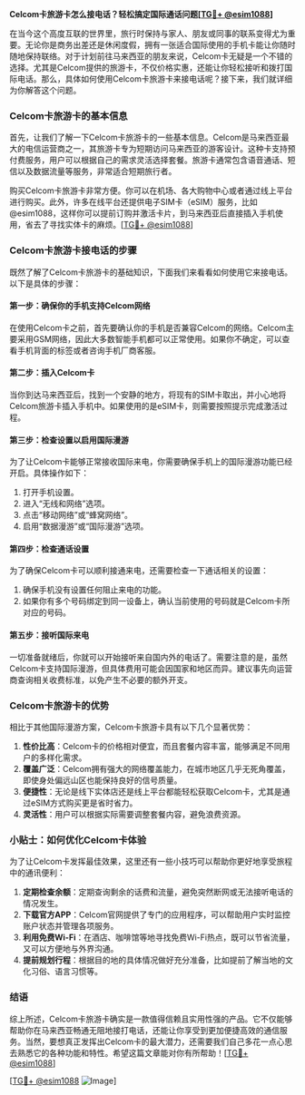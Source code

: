 **Celcom卡旅游卡怎么接电话？轻松搞定国际通话问题[[TG💪+ @esim1088](https://t.me/s/esim1088)]**

在当今这个高度互联的世界里，旅行时保持与家人、朋友或同事的联系变得尤为重要。无论你是商务出差还是休闲度假，拥有一张适合国际使用的手机卡能让你随时随地保持联络。对于计划前往马来西亚的朋友来说，Celcom卡无疑是一个不错的选择。尤其是Celcom提供的旅游卡，不仅价格实惠，还能让你轻松接听和拨打国际电话。那么，具体如何使用Celcom卡旅游卡来接电话呢？接下来，我们就详细为你解答这个问题。

### Celcom卡旅游卡的基本信息

首先，让我们了解一下Celcom卡旅游卡的一些基本信息。Celcom是马来西亚最大的电信运营商之一，其旅游卡专为短期访问马来西亚的游客设计。这种卡支持预付费服务，用户可以根据自己的需求灵活选择套餐。旅游卡通常包含语音通话、短信以及数据流量等服务，非常适合短期旅行者。

购买Celcom卡旅游卡非常方便。你可以在机场、各大购物中心或者通过线上平台进行购买。此外，许多在线平台还提供电子SIM卡（eSIM）服务，比如@esim1088，这样你可以提前订购并激活卡片，到马来西亚后直接插入手机使用，省去了寻找实体卡的麻烦。[[TG💪+ @esim1088](https://t.me/s/esim1088)]

### Celcom卡旅游卡接电话的步骤

既然了解了Celcom卡旅游卡的基础知识，下面我们来看看如何使用它来接电话。以下是具体的步骤：

#### 第一步：确保你的手机支持Celcom网络

在使用Celcom卡之前，首先要确认你的手机是否兼容Celcom的网络。Celcom主要采用GSM网络，因此大多数智能手机都可以正常使用。如果你不确定，可以查看手机背面的标签或者咨询手机厂商客服。

#### 第二步：插入Celcom卡

当你到达马来西亚后，找到一个安静的地方，将现有的SIM卡取出，并小心地将Celcom旅游卡插入手机中。如果使用的是eSIM卡，则需要按照提示完成激活过程。

#### 第三步：检查设置以启用国际漫游

为了让Celcom卡能够正常接收国际来电，你需要确保手机上的国际漫游功能已经开启。具体操作如下：
1. 打开手机设置。
2. 进入“无线和网络”选项。
3. 点击“移动网络”或“蜂窝网络”。
4. 启用“数据漫游”或“国际漫游”选项。

#### 第四步：检查通话设置

为了确保Celcom卡可以顺利接通来电，还需要检查一下通话相关的设置：
1. 确保手机没有设置任何阻止来电的功能。
2. 如果你有多个号码绑定到同一设备上，确认当前使用的号码就是Celcom卡所对应的号码。

#### 第五步：接听国际来电

一切准备就绪后，你就可以开始接听来自国内外的电话了。需要注意的是，虽然Celcom卡支持国际漫游，但具体费用可能会因国家和地区而异。建议事先向运营商查询相关收费标准，以免产生不必要的额外开支。

### Celcom卡旅游卡的优势

相比于其他国际漫游方案，Celcom卡旅游卡具有以下几个显著优势：

1. **性价比高**：Celcom卡的价格相对便宜，而且套餐内容丰富，能够满足不同用户的多样化需求。
2. **覆盖广泛**：Celcom拥有强大的网络覆盖能力，在城市地区几乎无死角覆盖，即使身处偏远山区也能保持良好的信号质量。
3. **便捷性**：无论是线下实体店还是线上平台都能轻松获取Celcom卡，尤其是通过eSIM方式购买更是省时省力。
4. **灵活性**：用户可以根据实际需要调整套餐内容，避免浪费资源。

### 小贴士：如何优化Celcom卡体验

为了让Celcom卡发挥最佳效果，这里还有一些小技巧可以帮助你更好地享受旅程中的通讯便利：

1. **定期检查余额**：定期查询剩余的话费和流量，避免突然断网或无法接听电话的情况发生。
2. **下载官方APP**：Celcom官网提供了专门的应用程序，可以帮助用户实时监控账户状态并管理各项服务。
3. **利用免费Wi-Fi**：在酒店、咖啡馆等地寻找免费Wi-Fi热点，既可以节省流量，又可以方便地与外界沟通。
4. **提前规划行程**：根据目的地的具体情况做好充分准备，比如提前了解当地的文化习俗、语言习惯等。

### 结语

综上所述，Celcom卡旅游卡确实是一款值得信赖且实用性强的产品。它不仅能够帮助你在马来西亚畅通无阻地接打电话，还能让你享受到更加便捷高效的通信服务。当然，要想真正发挥出Celcom卡的最大潜力，还需要我们自己多花一点心思去熟悉它的各种功能和特性。希望这篇文章能对你有所帮助！[[TG💪+ @esim1088](https://t.me/s/esim1088)] 

[[TG💪+ @esim1088](https://t.me/s/esim1088) ![Image](https://i.postimg.cc/4NQfJmqS/Snipaste-2025-05-13-00-14-12.png)]